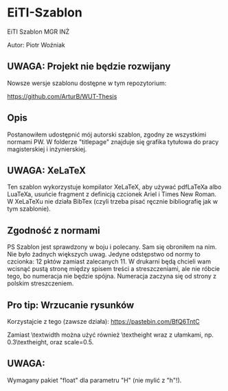 # EiTI-Szablon
EiTI Szablon MGR INŻ

Autor: Piotr Woźniak

## UWAGA: Projekt nie będzie rozwijany
Nowsze wersje szablonu dostępne w tym repozytorium:

https://github.com/ArturB/WUT-Thesis

## Opis

Postanowiłem udostępnić mój autorski szablon, zgodny ze wszystkimi normami PW. W folderze "titlepage" znajduje się grafika tytułowa do pracy magisterskiej i inżynierskiej.

## UWAGA: XeLaTeX

Ten szablon wykorzystuje kompilator XeLaTeX, aby używać pdfLaTeXa albo LuaTeXa, usuńcie fragment z definicją czcionek Ariel i Times New Roman. W XeLaTeXu nie działa BibTex (czyli trzeba pisać ręcznie bibliografię jak w tym szablonie).

## Zgodność z normami

PS Szablon jest sprawdzony w boju i polecany. Sam się obroniłem na nim. Nie było żadnych większych uwag. Jedyne odstępstwo od normy to czcionka: 12 pktów zamiast zalecanych 11. W drukarni będą chcieli wam wcisnąć pustą stronę między spisem treści a streszczeniami, ale nie róbcie tego, bo numeracja nie będzie spójna. Numeracja zaczyna się od strony z polskim streszczeniem.


## Pro tip: Wrzucanie rysunków
Korzystajcie z tego (zawsze działa):
https://pastebin.com/BfQ6TntC

Zamiast \textwidth można użyć również \textheight wraz z ułamkami, np. 0.3\textheight, oraz scale=0.5.

 ## UWAGA:

Wymagany pakiet "float" dla parametru "H" (nie mylić z "h"!).
